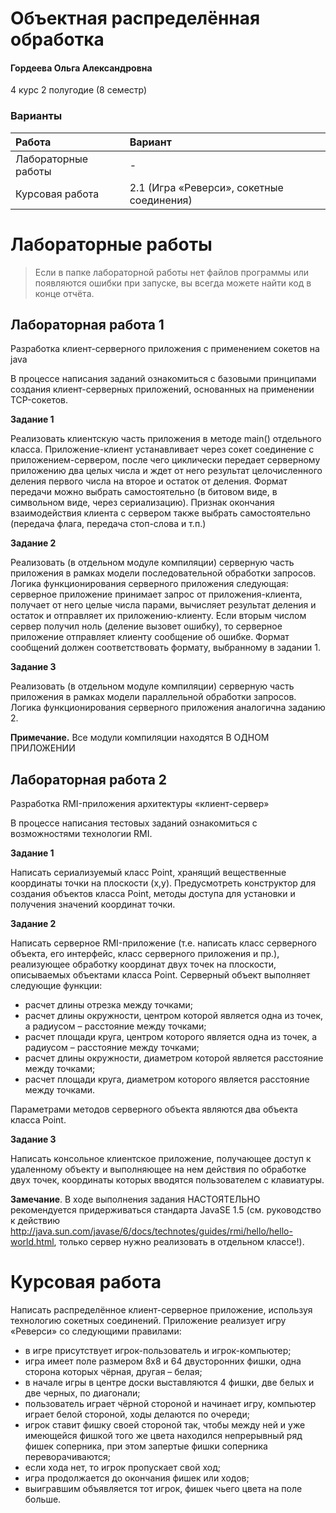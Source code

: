 # Объектная распределённая обработка

#### Гордеева Ольга Александровна

4 курс 2 полугодие (8 семестр)

### Варианты

| Работа | Вариант |
| :------------------ | :------ |
| Лабораторные работы                  | -      |
| Курсовая работа                  | 2.1 (Игра «Реверси», сокетные соединения)	       |

# Лабораторные работы

> Если в папке лабораторной работы нет файлов программы или появляются ошибки при запуске, вы всегда можете найти код в конце отчёта.

## Лабораторная работа 1

Разработка клиент-серверного приложения с применением сокетов на java

В процессе написания заданий ознакомиться с базовыми принципами создания клиент-серверных приложений, основанных на применении TCP-сокетов.

**Задание 1**

Реализовать клиентскую часть приложения в методе main() отдельного класса. Приложение-клиент устанавливает через сокет соединение с приложением-сервером, после чего циклически передает серверному приложению два целых числа и ждет от него результат целочисленного деления первого числа на второе и остаток от деления. Формат передачи можно выбрать самостоятельно (в битовом виде, в символьном виде, через сериализацию). Признак окончания взаимодействия клиента с сервером также выбрать самостоятельно (передача флага, передача стоп-слова и т.п.)

**Задание 2**

Реализовать (в отдельном модуле компиляции) серверную часть приложения в рамках модели последовательной обработки запросов.
Логика функционирования серверного приложения следующая: серверное приложение принимает запрос от приложения-клиента, получает от него целые числа парами, вычисляет результат деления и остаток и отправляет их приложению-клиенту. Если вторым числом сервер получил ноль (деление вызовет ошибку), то серверное приложение отправляет клиенту сообщение об ошибке. Формат сообщений должен соответствовать формату, выбранному в задании 1.

**Задание 3**

Реализовать (в отдельном модуле компиляции) серверную часть приложения в рамках модели параллельной обработки запросов. Логика функционирования серверного приложения аналогична заданию 2.

**Примечание.** Все модули компиляции находятся В ОДНОМ ПРИЛОЖЕНИИ

## Лабораторная работа 2

Разработка RMI-приложения архитектуры «клиент-сервер»

В процессе написания тестовых заданий ознакомиться с возможностями технологии RMI.

**Задание 1**

Написать сериализуемый класс Point, хранящий вещественные координаты точки на плоскости (x,y). Предусмотреть конструктор для создания объектов класса Point, методы доступа для установки и получения значений координат точки.

**Задание 2**

Написать серверное RMI-приложение (т.е. написать класс серверного объекта, его интерфейс, класс серверного приложения и пр.), реализующее обработку координат двух точек на плоскости, описываемых объектами класса Point. Серверный объект выполняет следующие функции: 
- расчет длины отрезка между точками;
- расчет длины окружности, центром которой является одна из точек, а радиусом – расстояние между точками;
- расчет площади круга, центром которого является одна из точек, а радиусом – расстояние между точками;
- расчет длины окружности, диаметром которой является расстояние между точками;
- расчет площади круга, диаметром которого является расстояние между точками.

Параметрами методов серверного объекта являются два объекта класса Point.

**Задание 3**

Написать консольное клиентское приложение, получающее доступ к удаленному объекту и выполняющее на нем действия по обработке двух точек, координаты которых вводятся пользователем с клавиатуры.

**Замечание**. В ходе выполнения задания НАСТОЯТЕЛЬНО рекомендуется придерживаться стандарта JavaSE 1.5 (см. руководство к действию http://java.sun.com/javase/6/docs/technotes/guides/rmi/hello/hello-world.html, только сервер нужно реализовать в отдельном классе!).


# Курсовая работа

Написать распределённое клиент-серверное приложение, используя технологию сокетных соединений. Приложение реализует игру «Реверси» со следующими правилами:
-	в игре присутствует игрок-пользователь и игрок-компьютер;
-	игра имеет поле размером 8х8 и 64 двусторонних фишки, одна сторона которых чёрная, другая – белая;
-	в начале игры в центре доски выставляются 4 фишки, две белых и две черных, по диагонали;
-	пользователь играет чёрной стороной и начинает игру, компьютер играет белой стороной, ходы делаются по очереди;
-	игрок ставит фишку своей стороной так, чтобы между ней и уже имеющейся фишкой того же цвета находился непрерывный ряд фишек соперника, при этом запертые фишки соперника переворачиваются;
-	если хода нет, то игрок пропускает свой ход;
-	игра продолжается до окончания фишек или ходов;
-	выигравшим объявляется тот игрок, фишек чьего цвета на поле больше.
